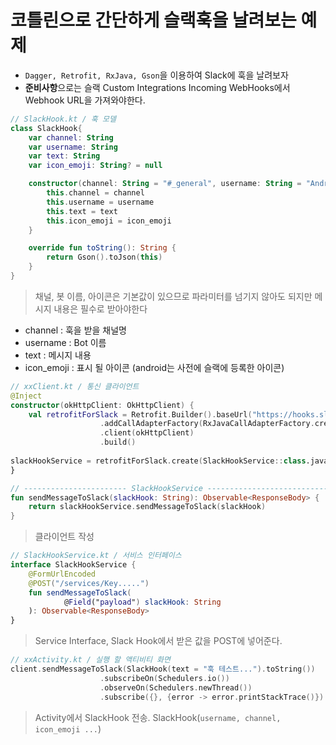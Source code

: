 # 코틀린으로 간단하게 슬랙훅을 날려보는 예제
- `Dagger, Retrofit, RxJava, Gson`을 이용하여 Slack에 훅을 날려보자
- **준비사항**으로는 슬랙 Custom Integrations Incoming WebHooks에서 Webhook URL을 가져와야한다.

```kotlin
// SlackHook.kt / 훅 모델
class SlackHook{
    var channel: String
    var username: String
    var text: String
    var icon_emoji: String? = null

    constructor(channel: String = "#_general", username: String = "Android", text: String, icon_emoji: String? = ":android:"){
        this.channel = channel
        this.username = username
        this.text = text
        this.icon_emoji = icon_emoji
    }

    override fun toString(): String {
        return Gson().toJson(this)
    }
}
```
> 채널, 봇 이름, 아이콘은 기본값이 있으므로 파라미터를 넘기지 않아도 되지만 메시지 내용은 필수로 받아야한다

- channel : 훅을 받을 채널명
- username : Bot 이름
- text : 메시지 내용
- icon_emoji : 표시 될 아이콘 (android는 사전에 슬랙에 등록한 아이콘)

```kotlin
// xxClient.kt / 통신 클라이언트
@Inject
constructor(okHttpClient: OkHttpClient) {
    val retrofitForSlack = Retrofit.Builder().baseUrl("https://hooks.slack.com/")
                    .addCallAdapterFactory(RxJavaCallAdapterFactory.create())
                    .client(okHttpClient)
                    .build()
                    
slackHookService = retrofitForSlack.create(SlackHookService::class.java)
}

// ----------------------- SlackHookService ---------------------------
fun sendMessageToSlack(slackHook: String): Observable<ResponseBody> {
    return slackHookService.sendMessageToSlack(slackHook)
}
```
> 클라이언트 작성 

```kotlin
// SlackHookService.kt / 서비스 인터페이스
interface SlackHookService {
    @FormUrlEncoded
    @POST("/services/Key.....")
    fun sendMessageToSlack(
            @Field("payload") slackHook: String
    ): Observable<ResponseBody>
}
```
> Service Interface, Slack Hook에서 받은 값을 POST에 넣어준다.

```kotlin
// xxActivity.kt / 실행 할 액티비티 화면
client.sendMessageToSlack(SlackHook(text = "훅 테스트...").toString())
                    .subscribeOn(Schedulers.io())
                    .observeOn(Schedulers.newThread())
                    .subscribe({}, {error -> error.printStackTrace()})
```
> Activity에서 SlackHook 전송. SlackHook(`username, channel, icon_emoji ...`)

